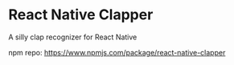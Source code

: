 # React Native Clapper
A silly clap recognizer for React Native

npm repo: https://www.npmjs.com/package/react-native-clapper
